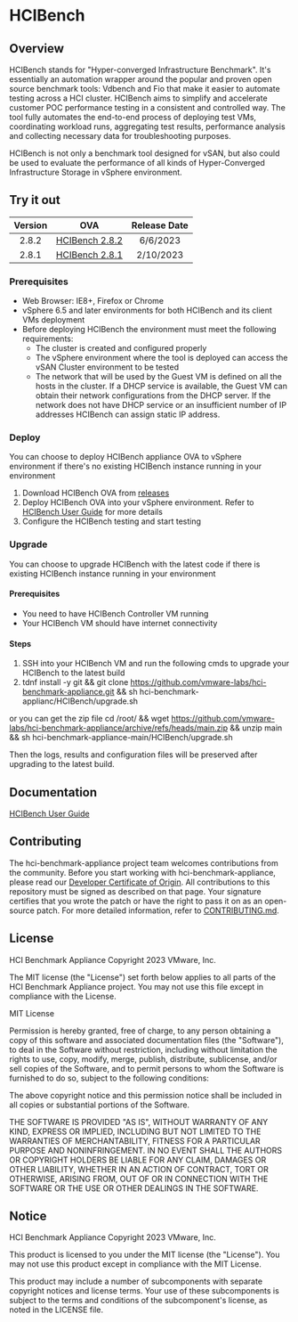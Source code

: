 # HCIBench

## Overview
HCIBench stands for "Hyper-converged Infrastructure Benchmark". It's essentially an automation wrapper around the popular and proven open source benchmark tools: Vdbench and Fio that make it easier to automate testing across a HCI cluster. HCIBench aims to simplify and accelerate customer POC performance testing in a consistent and controlled way. The tool fully automates the end-to-end process of deploying test VMs, coordinating workload runs, aggregating test results, performance analysis and collecting necessary data for troubleshooting purposes.

HCIBench is not only a benchmark tool designed for vSAN, but also could be used to evaluate the performance of all kinds of Hyper-Converged Infrastructure Storage in vSphere environment.

## Try it out
**Version**|**OVA**|**Release Date**
:-----:|:-----:|:-----:
2.8.2|[HCIBench 2.8.2](https://github.com/vmware-labs/hci-benchmark-appliance/releases/download/2.8.2/HCIBench\_2.8.2.ova)|6/6/2023
2.8.1|[HCIBench 2.8.1](https://github.com/vmware-labs/hci-benchmark-appliance/releases/download/2.8.1/HCIBench\_2.8.1.ova)|2/10/2023

### Prerequisites

* Web Browser: IE8+, Firefox or Chrome
* vSphere 6.5 and later environments for both HCIBench and its client VMs deployment
* Before deploying HCIBench the environment must meet the following requirements:
  - The cluster is created and configured properly
  - The vSphere environment where the tool is deployed can access the vSAN Cluster environment to be tested
  - The network that will be used by the Guest VM is defined on all the hosts in the cluster. If a DHCP service is available, the Guest VM can obtain their network configurations from the DHCP server. If the network does not have DHCP service or an insufficient number of IP addresses
HCIBench can assign static IP address.

### Deploy

You can choose to deploy HCIBench appliance OVA to vSphere environment if there's no existing HCIBench instance running in your environment 

1. Download HCIBench OVA from [releases](https://github.com/vmware-labs/hci-benchmark-appliance/releases)
2. Deploy HCIBench OVA into your vSphere environment. Refer to [HCIBench User Guide](HCIBench_User_Guide_2.8.1.pdf) for more details
3. Configure the HCIBench testing and start testing

### Upgrade
You can choose to upgrade HCIBench with the latest code if there is existing HCIBench instance running in your environment 

#### Prerequisites
*  You need to have HCIBench Controller VM running
*  Your HCIBench VM should have internet connectivity

#### Steps
1. SSH into your HCIBench VM and run the following cmds to upgrade your HCIBench to the latest build
2. tdnf install -y git && git clone https://github.com/vmware-labs/hci-benchmark-appliance.git && sh hci-benchmark-applianc/HCIBench/upgrade.sh

or you can get the zip file
cd /root/ && wget https://github.com/vmware-labs/hci-benchmark-appliance/archive/refs/heads/main.zip && unzip main && sh hci-benchmark-appliance-main/HCIBench/upgrade.sh

Then the logs, results and configuration files will be preserved after upgrading to the latest build.

## Documentation
[HCIBench User Guide](HCIBench_User_Guide_2.8.1.pdf)

## Contributing

The hci-benchmark-appliance project team welcomes contributions from the community. Before you start working with hci-benchmark-appliance, please
read our [Developer Certificate of Origin](https://cla.vmware.com/dco). All contributions to this repository must be
signed as described on that page. Your signature certifies that you wrote the patch or have the right to pass it on
as an open-source patch. For more detailed information, refer to [CONTRIBUTING.md](CONTRIBUTING_DCO.md).

## License

HCI Benchmark Appliance
Copyright 2023 VMware, Inc.

The MIT license (the "License") set forth below applies to all parts of the HCI Benchmark Appliance project. You may not use this file except in compliance with the License.

MIT License

Permission is hereby granted, free of charge, to any person obtaining a copy of this software and associated documentation files (the "Software"), to deal in the Software without restriction, including without limitation the rights to use, copy, modify, merge, publish, distribute, sublicense, and/or sell copies of the Software, and to permit persons to whom the Software is furnished to do
so, subject to the following conditions:

The above copyright notice and this permission notice shall be included in all copies or substantial portions of the Software.

THE SOFTWARE IS PROVIDED "AS IS", WITHOUT WARRANTY OF ANY KIND, EXPRESS OR IMPLIED, INCLUDING BUT NOT LIMITED TO THE WARRANTIES OF MERCHANTABILITY, FITNESS FOR A PARTICULAR PURPOSE AND NONINFRINGEMENT. IN NO EVENT SHALL THE AUTHORS OR COPYRIGHT HOLDERS BE LIABLE FOR ANY CLAIM, DAMAGES OR OTHER LIABILITY, WHETHER IN AN ACTION OF CONTRACT, TORT OR OTHERWISE, ARISING FROM, OUT OF OR IN CONNECTION WITH THE SOFTWARE OR THE USE OR OTHER DEALINGS IN THE SOFTWARE.

## Notice

HCI Benchmark Appliance
Copyright 2023 VMware, Inc. 

This product is licensed to you under the MIT license (the "License"). You may not use this product except in compliance with the MIT License.  

This product may include a number of subcomponents with separate copyright notices and license terms. Your use of these subcomponents is subject to the terms and conditions of the subcomponent's license, as noted in the LICENSE file. 



